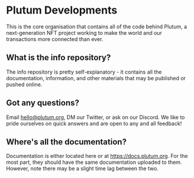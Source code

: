 # Plutum Developments
This is the core organisation that contains all of the code behind Plutum, a next-generation NFT project working to make the world and our transactions more connected than ever.

## What is the info repository?
The info repository is pretty self-explanatory - it contains all the documentation, information, and other materials that may be published or pushed online.

## Got any questions?
Email hello@plutum.org, DM our Twitter, or ask on our Discord. We like to pride ourselves on quick answers and are open to any and all feedback!

## Where's all the documentation?
Documentation is either located here or at https://docs.plutum.org. For the most part, they should have the same documentation uploaded to them. However, note there may be a slight time lag between the two.
